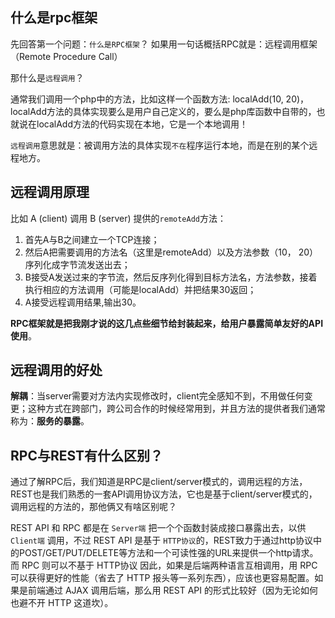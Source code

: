 ## 什么是rpc框架

先回答第一个问题：`什么是RPC框架`？ 如果用一句话概括RPC就是：远程调用框架（Remote Procedure Call）

那什么是`远程调用`？

通常我们调用一个php中的方法，比如这样一个函数方法: localAdd(10, 20)，localAdd方法的具体实现要么是用户自己定义的，要么是php库函数中自带的，也就说在localAdd方法的代码实现在本地，它是一个本地调用！

`远程调用`意思就是：被调用方法的具体实现`不在`程序运行本地，而是在别的某个远程地方。

## 远程调用原理

比如 A (client) 调用 B (server) 提供的`remoteAdd`方法：

1. 首先A与B之间建立一个TCP连接；
2. 然后A把需要调用的方法名（这里是remoteAdd）以及方法参数（10， 20）序列化成字节流发送出去；
3. B接受A发送过来的字节流，然后反序列化得到目标方法名，方法参数，接着执行相应的方法调用（可能是localAdd）并把结果30返回；
4. A接受远程调用结果,输出30。

**RPC框架就是把我刚才说的这几点些细节给封装起来，给用户暴露简单友好的API使用**。

## 远程调用的好处

**解耦**：当server需要对方法内实现修改时，client完全感知不到，不用做任何变更；这种方式在跨部门，跨公司合作的时候经常用到，并且方法的提供者我们通常称为：**服务的暴露**。



## RPC与REST有什么区别？

通过了解RPC后，我们知道是RPC是client/server模式的，调用远程的方法，REST也是我们熟悉的一套API调用协议方法，它也是基于client/server模式的，调用远程的方法的，那他俩又有啥区别呢？

REST API 和 RPC 都是在 `Server端` 把一个个函数封装成接口暴露出去，以供 `Client端` 调用，不过 REST API 是基于 `HTTP协议`的，REST致力于通过http协议中的POST/GET/PUT/DELETE等方法和一个可读性强的URL来提供一个http请求。而 RPC 则可以不基于 HTTP协议
因此，如果是后端两种语言互相调用，用 RPC 可以获得更好的性能（省去了 HTTP 报头等一系列东西），应该也更容易配置。如果是前端通过 AJAX 调用后端，那么用 REST API 的形式比较好（因为无论如何也避不开 HTTP 这道坎）。


